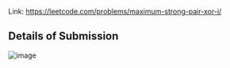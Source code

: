 Link: https://leetcode.com/problems/maximum-strong-pair-xor-i/
## Details of Submission
![image](https://github.com/mgalang229/LeetCode-Maximum-Strong-Pair-XOR-I/assets/51401355/046c468f-fe8d-49bc-8270-d7933333abcc)

